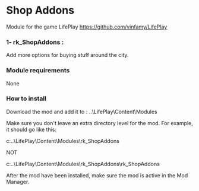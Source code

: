 # Shop Addons 
Module for the game LifePlay
https://github.com/vinfamy/LifePlay


### 1- rk_ShopAddons  : 
Add more options for buying stuff around the city.


### Module requirements
None

### How to install
Download the mod and add it to : ..\LifePlay\Content\Modules

Make sure you don't leave an extra directory level for the mod. For example, it should go like this:

c:\..\LifePlay\Content\Modules\rk_ShopAddons 

NOT

c:\..\LifePlay\Content\Modules\rk_ShopAddons\rk_ShopAddons

After the mod have been installed, make sure the mod is active in the Mod Manager. 
